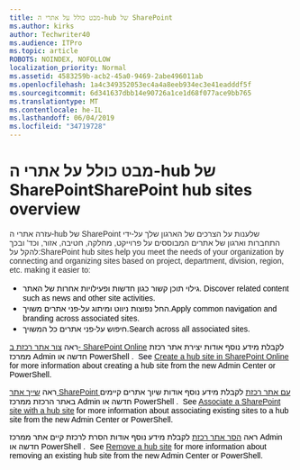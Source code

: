 ```yaml
---
title: מבט כולל על אתרי ה-hub של SharePoint
ms.author: kirks
author: Techwriter40
ms.audience: ITPro
ms.topic: article
ROBOTS: NOINDEX, NOFOLLOW
localization_priority: Normal
ms.assetid: 4583259b-acb2-45a0-9469-2abe496011ab
ms.openlocfilehash: 1a4c349352053ec4a4a8eeb934ec3e41eadddf5f
ms.sourcegitcommit: 6d341637dbb14e90726a1ce1d68f077ace9bb765
ms.translationtype: MT
ms.contentlocale: he-IL
ms.lasthandoff: 06/04/2019
ms.locfileid: "34719728"
---
```

# <a name="sharepoint-hub-sites-overview"></a><span data-ttu-id="86f86-102">מבט כולל על אתרי ה-hub של SharePoint</span><span class="sxs-lookup"><span data-stu-id="86f86-102">SharePoint hub sites overview</span></span>

<p><span data-ttu-id="86f86-103"><span style="font-size: 10.5pt; font-family: 'Verdana',sans-serif; color: #2f2f2f;">עזרה אתרי ה-hub של SharePoint שלענות על הצרכים של הארגון שלך על-ידי התחברות וארגון של אתרים המבוססים על פרוייקט, מחלקה, חטיבה, אזור, וכד' ובכך להקל על:</span></span><span class="sxs-lookup"><span data-stu-id="86f86-103"><span style="font-size: 10.5pt; font-family: 'Verdana',sans-serif; color: #2f2f2f;">SharePoint hub sites help you meet the needs of your organization by connecting and organizing sites based on project, department, division, region, etc. making it easier to:</span></span></span></p> <ul style="orphans: 2; -webkit-text-stroke-width: 0px; word-spacing: 0px;" type="disc"> <li style="color: black; ; font-size: 12pt; font-style: normal; font-weight: 400;"><span data-ttu-id="86f86-104"><span style="font-size: 10.5pt; font-family: 'Verdana',sans-serif;"></span><span style="font-size: 10.5pt; font-family: 'Verdana',sans-serif;">גילוי תוכן קשור כגון חדשות ופעילויות אחרות של האתר.&nbsp;</span></span><span class="sxs-lookup"><span data-stu-id="86f86-104"><span style="font-size: 10.5pt; font-family: 'Verdana',sans-serif;"></span><span style="font-size: 10.5pt; font-family: 'Verdana',sans-serif;">Discover related content such as news and other site activities.&nbsp;</span></span></span></li> <li style="color: black; ; font-size: 12pt; font-style: normal; font-weight: 400;"><span data-ttu-id="86f86-105"><span style="font-size: 10.5pt; font-family: 'Verdana',sans-serif;">החל נפוצות ניווט ומיתוג על-פני אתרים משויך.</span></span><span class="sxs-lookup"><span data-stu-id="86f86-105"><span style="font-size: 10.5pt; font-family: 'Verdana',sans-serif;">Apply common navigation and branding across associated sites. </span></span></span></li> <li style="color: black; ; font-size: 12pt; font-style: normal; font-weight: 400;"><span data-ttu-id="86f86-106"><span style="font-size: 10.5pt; font-family: 'Verdana',sans-serif;">חיפוש על-פני אתרים כל המשויך.</span></span><span class="sxs-lookup"><span data-stu-id="86f86-106"><span style="font-size: 10.5pt; font-family: 'Verdana',sans-serif;">Search across all associated sites.</span></span></span></li> </ul> <p style="orphans: 2; -webkit-text-stroke-width: 0px; word-spacing: 0px;"><span data-ttu-id="86f86-107"><span style="font-size: 10.5pt; font-family: 'Verdana',sans-serif; color: #000111;">ראה</span> <span style="font-size: 10.5pt; font-family: 'Verdana',sans-serif; color: #b01100;"> <a href="https://docs.microsoft.com/en-us/sharepoint/create-hub-site">צור אתר רכזת ב- SharePoint Online</a> </span> <span style="font-size: 10.5pt; font-family: 'Verdana',sans-serif; color: black; mso-themecolor: text1;">לקבלת מידע נוסף אודות יצירת אתר רכזת ממרכז Admin חדשה או</span> <span style="font-size: 10.5pt; font-family: 'Verdana',sans-serif; color: black;">PowerShell</span> <span style="font-size: 10.5pt; font-family: 'Verdana',sans-serif; color: black; mso-themecolor: text1;">. &nbsp;</span></span><span class="sxs-lookup"><span data-stu-id="86f86-107"><span style="font-size: 10.5pt; font-family: 'Verdana',sans-serif; color: #000111;">See </span><span style="font-size: 10.5pt; font-family: 'Verdana',sans-serif; color: #b01100;"><a href="https://docs.microsoft.com/en-us/sharepoint/create-hub-site">Create a hub site in SharePoint Online</a> </span><span style="font-size: 10.5pt; font-family: 'Verdana',sans-serif; color: black; mso-themecolor: text1;">for more information about creating a hub site from the new Admin Center or </span><span style="font-size: 10.5pt; font-family: 'Verdana',sans-serif; color: black;">PowerShell</span><span style="font-size: 10.5pt; font-family: 'Verdana',sans-serif; color: black; mso-themecolor: text1;">.&nbsp;</span></span></span></p> <p style="orphans: 2; -webkit-text-stroke-width: 0px; word-spacing: 0px;"><span data-ttu-id="86f86-108"><span style="font-size: 10.5pt; font-family: 'Verdana',sans-serif; color: black; mso-themecolor: text1;">ראה</span> <span style="font-size: 10.5pt; font-family: 'Verdana',sans-serif; color: #b01100;"> <a href="https://support.office.com/en-us/article/associate-a-sharepoint-site-with-a-hub-site-ae0009fd-af04-4d3d-917d-88edb43efc05">שייך אתר SharePoint עם אתר רכזת</a> </span> <span style="font-size: 10.5pt; font-family: 'Verdana',sans-serif; color: black; mso-themecolor: text1;">לקבלת מידע נוסף אודות שיוך אתרים קיימים באתר הרכזת ממרכז Admin חדשה או</span> <span style="font-size: 10.5pt; font-family: 'Verdana',sans-serif; color: black;">PowerShell</span> <span style="font-size: 10.5pt; font-family: 'Verdana',sans-serif; color: black; mso-themecolor: text1;">.</span> <span style="font-size: 10.5pt; font-family: 'Verdana',sans-serif; color: #b01100;"> &nbsp;</span></span><span class="sxs-lookup"><span data-stu-id="86f86-108"><span style="font-size: 10.5pt; font-family: 'Verdana',sans-serif; color: black; mso-themecolor: text1;">See</span><span style="font-size: 10.5pt; font-family: 'Verdana',sans-serif; color: #b01100;"> <a href="https://support.office.com/en-us/article/associate-a-sharepoint-site-with-a-hub-site-ae0009fd-af04-4d3d-917d-88edb43efc05">Associate a SharePoint site with a hub site</a> </span><span style="font-size: 10.5pt; font-family: 'Verdana',sans-serif; color: black; mso-themecolor: text1;">for more information about associating existing sites to a hub site from the new Admin Center or </span><span style="font-size: 10.5pt; font-family: 'Verdana',sans-serif; color: black;">PowerShell</span><span style="font-size: 10.5pt; font-family: 'Verdana',sans-serif; color: black; mso-themecolor: text1;">.</span><span style="font-size: 10.5pt; font-family: 'Verdana',sans-serif; color: #b01100;"> &nbsp;</span></span></span></p> <p style="orphans: 2; -webkit-text-stroke-width: 0px; word-spacing: 0px;"><span data-ttu-id="86f86-109"><span style="font-size: 10.5pt; font-family: 'Verdana',sans-serif; color: black; mso-themecolor: text1;">ראה</span> <span style="font-size: 10.5pt; font-family: 'Verdana',sans-serif; color: #b01100;"> <a href="https://docs.microsoft.com/en-us/sharepoint/remove-hub-site">הסר אתר רכזת</a> </span> <span style="font-size: 10.5pt; font-family: 'Verdana',sans-serif; color: black; mso-themecolor: text1;">לקבלת מידע נוסף אודות הסרת לרכזת קיים אתר ממרכז Admin חדשה או</span> <span style="font-size: 10.5pt; font-family: 'Verdana',sans-serif; color: black;">PowerShell</span> <span style="font-size: 10.5pt; font-family: 'Verdana',sans-serif; color: black; mso-themecolor: text1;">. &nbsp;</span></span><span class="sxs-lookup"><span data-stu-id="86f86-109"><span style="font-size: 10.5pt; font-family: 'Verdana',sans-serif; color: black; mso-themecolor: text1;">See</span><span style="font-size: 10.5pt; font-family: 'Verdana',sans-serif; color: #b01100;"> <a href="https://docs.microsoft.com/en-us/sharepoint/remove-hub-site">Remove a hub site</a> </span><span style="font-size: 10.5pt; font-family: 'Verdana',sans-serif; color: black; mso-themecolor: text1;">for more information about removing an existing hub site from the new Admin Center or </span><span style="font-size: 10.5pt; font-family: 'Verdana',sans-serif; color: black;">PowerShell</span><span style="font-size: 10.5pt; font-family: 'Verdana',sans-serif; color: black; mso-themecolor: text1;">.&nbsp;</span></span></span></p> <p>&nbsp;</p> <p style="orphans: 2; -webkit-text-stroke-width: 0px; word-spacing: 0px;">&nbsp;</p>

